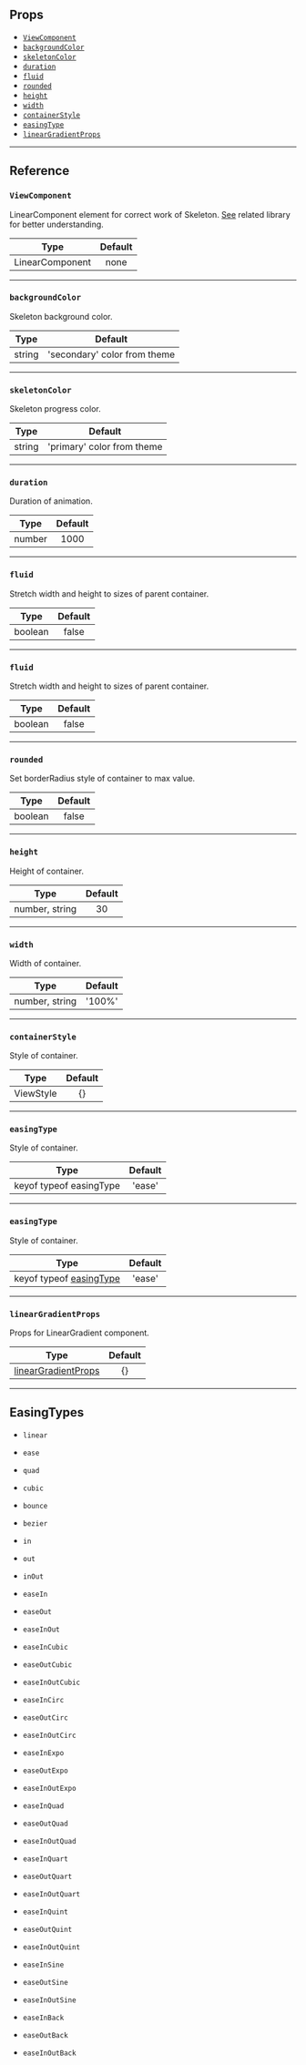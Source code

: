 ## Props

- [`ViewComponent`](#viewcomponent)
- [`backgroundColor`](#backgroundcolor)
- [`skeletonColor`](#skeletoncolor)
- [`duration`](#duration)
- [`fluid`](#fluid)
- [`rounded`](#rounded)
- [`height`](#height)
- [`width`](#width)
- [`containerStyle`](#containerstyle)
- [`easingType`](#easingtype)
- [`linearGradientProps`](#linearGradientProps)

---

## Reference

### `ViewComponent`

LinearComponent element for correct work of Skeleton.
[See](https://github.com/react-native-linear-gradient/react-native-linear-gradient) related library for better understanding.

|      Type       | Default |
| :-------------: | :-----: |
| LinearComponent |  none   |

---

### `backgroundColor`

Skeleton background color.

|  Type  |           Default            |
| :----: | :--------------------------: |
| string | 'secondary' color from theme |

---

### `skeletonColor`

Skeleton progress color.

|  Type  |          Default           |
| :----: | :------------------------: |
| string | 'primary' color from theme |

---

### `duration`

Duration of animation.

|  Type  | Default |
| :----: | :-----: |
| number |  1000   |

---

### `fluid`

Stretch width and height to sizes of parent container.

|  Type   | Default |
| :-----: | :-----: |
| boolean |  false  |

---

### `fluid`

Stretch width and height to sizes of parent container.

|  Type   | Default |
| :-----: | :-----: |
| boolean |  false  |

---

### `rounded`

Set borderRadius style of container to max value.

|  Type   | Default |
| :-----: | :-----: |
| boolean |  false  |

---

### `height`

Height of container.

|      Type      | Default |
| :------------: | :-----: |
| number, string |   30    |

---

### `width`

Width of container.

|      Type      | Default |
| :------------: | :-----: |
| number, string | '100%'  |

---

### `containerStyle`

Style of container.

|   Type    | Default |
| :-------: | :-----: |
| ViewStyle |   {}    |

---

### `easingType`

Style of container.

|          Type           | Default |
| :---------------------: | :-----: |
| keyof typeof easingType | 'ease'  |

---

### `easingType`

Style of container.

|                  Type                   | Default |
| :-------------------------------------: | :-----: |
| keyof typeof [easingType](#easingtypes) | 'ease'  |

---

### `linearGradientProps`

Props for LinearGradient component.

|                                                   Type                                                    | Default |
| :-------------------------------------------------------------------------------------------------------: | :-----: |
| [linearGradientProps](https://github.com/react-native-linear-gradient/react-native-linear-gradient#props) |   {}    |

---

## EasingTypes

- `linear`
- `ease`
- `quad`
- `cubic`
- `bounce`
- `bezier`
- `in`
- `out`
- `inOut`

- `easeIn`
- `easeOut`
- `easeInOut`

- `easeInCubic`
- `easeOutCubic`
- `easeInOutCubic`

- `easeInCirc`
- `easeOutCirc`
- `easeInOutCirc`

- `easeInExpo`
- `easeOutExpo`
- `easeInOutExpo`

- `easeInQuad`
- `easeOutQuad`
- `easeInOutQuad`

- `easeInQuart`
- `easeOutQuart`
- `easeInOutQuart`

- `easeInQuint`
- `easeOutQuint`
- `easeInOutQuint`

- `easeInSine`
- `easeOutSine`
- `easeInOutSine`

- `easeInBack`
- `easeOutBack`
- `easeInOutBack`
